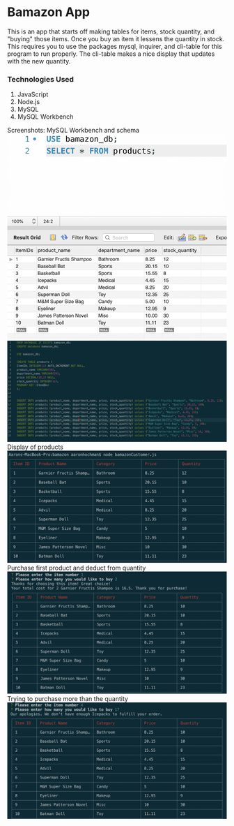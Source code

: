 # Bamazon App

This is an app that starts off making tables for items, stock quantity, and "buying" those items. Once you buy an item it lessens the quantity in stock. This requires you to use the packages mysql, inquirer, and cli-table for this program to run properly. The cli-table makes a nice display that updates with the new quantity.



### Technologies Used
1. JavaScript
2. Node.js
3. MySQL
4. MySQL Workbench

Screenshots:
MySQL Workbench and schema
![Phase 1](/screenshots/ScreenShot1.png)
![Phase 2](/screenshots/ScreenShot2.png)
Display of products
![Phase 3](/screenshots/ScreenShot3.png)
Purchase first product and deduct from quantity
![Phase 4](/screenshots/ScreenShot4.png)
Trying to purchase more than the quantity
![Phase 5](/screenshots/ScreenShot5.png)
